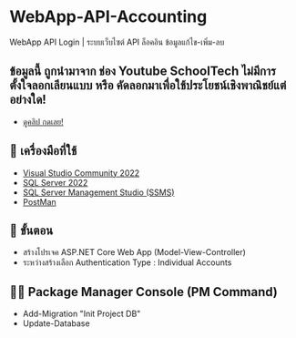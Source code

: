 # WebApp-API-Accounting
 WebApp API Login | ระบบเว็บไซต์ API ล็อคอิน ข้อมูลแก้ไข-เพิ่ม-ลบ

## ข้อมูลนี้ ถูกนำมาจาก ช่อง Youtube SchoolTech ไม่มีการตั้งใจลอกเลียนแบบ หรือ คัดลอกมาเพื่อใช้ประโยชน์เชิงพาณิชย์แต่อย่างใด!
- [ดูคลิป กดเลย!](https://youtu.be/wW60F0-AEH4)

## 🎯 เครื่องมือที่ใช้
- [Visual Studio Community 2022](https://visualstudio.microsoft.com/)
- [SQL Server 2022](https://www.microsoft.com/en-us/sql-server/sql-server-downloads)
- [SQL Server Management Studio (SSMS)](https://learn.microsoft.com/en-us/sql/ssms/download-sql-server-management-studio-ssms?view=sql-server-ver16)
- [PostMan](https://www.postman.com/downloads/)

## 💯 ขั้นตอน
- สร้างโปรเจค ASP.NET Core Web App (Model-View-Controller)
- ระหว่างสร้างเลือก Authentication Type : Individual Accounts

## 👨‍💻 Package Manager Console (PM Command)
- Add-Migration "Init Project DB"
- Update-Database
